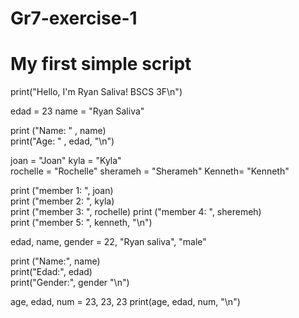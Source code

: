 # Gr7-exercise-1
# My first simple script
print("Hello, I'm Ryan Saliva! BSCS 3F\n")

edad = 23
name = "Ryan Saliva"

print ("Name: " , name)             
print("Age: " , edad, "\n")


joan = "Joan"
kyla = "Kyla"  
rochelle = "Rochelle"
sherameh = "Sherameh"
Kenneth= "Kenneth"       
       
print ("member 1: ",   joan)     
print ("member 2: ",   kyla)  
print ("member 3: ",   rochelle)
print ("member 4: ",   sheremeh)     
print ("member 5: ",   kenneth, "\n")       

   
edad, name, gender = 22,    "Ryan saliva",  "male"
 
print ("Name:", name)      
print("Edad:", edad)            
print("Gender:", gender  "\n") 
                                                                                                                     
 age, edad, num = 23, 23, 23
 print(age, edad, num,  "\n")
